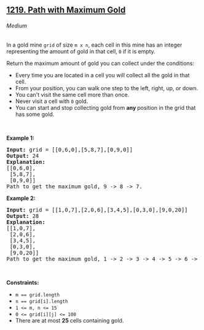 ## <a href="https://leetcode.com/problems/path-with-maximum-gold/">1219. Path with Maximum Gold</a>
###### Medium

<p>In a gold mine <code>grid</code> of size <code>m x n</code>, each cell in this mine has an integer representing the amount of gold in that cell, <code>0</code> if it is empty.</p>

<p>Return the maximum amount of gold you can collect under the conditions:</p>

<ul>
	<li>Every time you are located in a cell you will collect all the gold in that cell.</li>
	<li>From your position, you can walk one step to the left, right, up, or down.</li>
	<li>You can't visit the same cell more than once.</li>
	<li>Never visit a cell with <code>0</code> gold.</li>
	<li>You can start and stop collecting gold from <strong>any </strong>position in the grid that has some gold.</li>
</ul>

<p>&nbsp;</p>
<p><strong class="example">Example 1:</strong></p>

<pre><strong>Input:</strong> grid = [[0,6,0],[5,8,7],[0,9,0]]
<strong>Output:</strong> 24
<strong>Explanation:</strong>
[[0,6,0],
 [5,8,7],
 [0,9,0]]
Path to get the maximum gold, 9 -&gt; 8 -&gt; 7.
</pre>

<p><strong class="example">Example 2:</strong></p>

<pre><strong>Input:</strong> grid = [[1,0,7],[2,0,6],[3,4,5],[0,3,0],[9,0,20]]
<strong>Output:</strong> 28
<strong>Explanation:</strong>
[[1,0,7],
 [2,0,6],
 [3,4,5],
 [0,3,0],
 [9,0,20]]
Path to get the maximum gold, 1 -&gt; 2 -&gt; 3 -&gt; 4 -&gt; 5 -&gt; 6 -&gt; 7.
</pre>

<p>&nbsp;</p>
<p><strong>Constraints:</strong></p>

<ul>
	<li><code>m == grid.length</code></li>
	<li><code>n == grid[i].length</code></li>
	<li><code>1 &lt;= m, n &lt;= 15</code></li>
	<li><code>0 &lt;= grid[i][j] &lt;= 100</code></li>
	<li>There are at most <strong>25 </strong>cells containing gold.</li>
</ul>
